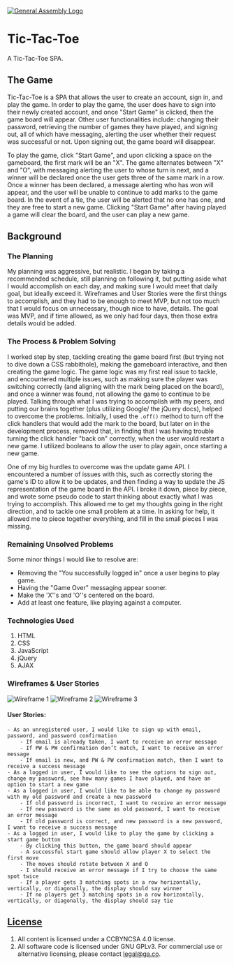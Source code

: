 [![General Assembly Logo](https://camo.githubusercontent.com/1a91b05b8f4d44b5bbfb83abac2b0996d8e26c92/687474703a2f2f692e696d6775722e636f6d2f6b6538555354712e706e67)](https://generalassemb.ly/education/web-development-immersive)

# Tic-Tac-Toe

A Tic-Tac-Toe SPA.

## The Game

Tic-Tac-Toe is a SPA that allows the user to create an account, sign in, and play
the game. In order to play the game, the user does have to sign into their newly
created account, and once "Start Game" is clicked, then the game board will
appear. Other user functionalities include: changing their password, retrieving
the number of games they have played, and signing out, all of which have messaging,
alerting the user whether their request was successful or not. Upon signing out,
the game board will disappear.

To play the game, click "Start Game", and upon clicking a space on the gameboard,
the first mark will be an "X". The game alternates between "X" and "O", with
messaging alerting the user to whose turn is next, and a winner will be declared
once the user gets three of the same mark in a row. Once a winner has been declared,
a message alerting who has won will appear, and the user will be unable to continue
to add marks to the game board. In the event of a tie, the user will be alerted
that no one has one, and they are free to start a new game. Clicking "Start Game"
after having played a game will clear the board, and the user can play a new game.


## Background

### The Planning

My planning was aggressive, but realistic. I began by taking a recommended schedule,
still planning on following it, but putting aside what I would accomplish on each
day, and making sure I would meet that daily goal, but ideally exceed it. Wireframes
and User Stories were the first things to accomplish, and they had to be enough to
meet MVP, but not too much that I would focus on unnecessary, though nice to have,
details. The goal was MVP, and if time allowed, as we only had four days, then
those extra details would be added.


### The Process & Problem Solving

I worked step by step, tackling creating the game board first (but trying not to
dive down a CSS rabbithole), making the gameboard interactive, and then creating
the game logic. The game logic was my first real issue to tackle, and encountered
multiple issues, such as making sure the player was switching correctly (and
aligning with the mark being placed on the board), and once a winner was found,
not allowing the game to continue to be played. Talking through what I was trying
to accomplish with my peers, and putting our brains together (plus utilizing Google/
the jQuery docs), helped to overcome the problems. Initially, I used the `.off()`
method to turn off the click handlers that would add the mark to the board, but
later on in the development process, removed that, in finding that I was having
trouble turning the click handler "back on" correctly, when the user would restart
a new game. I utilized booleans to allow the user to play again, once starting
a new game.

One of my big hurdles to overcome was the update game API. I encountered a number
of issues with this, such as correctly storing the game's ID to allow it to be
updates, and then finding a way to update the JS representation of the game board
in the API. I broke it down, piece by piece, and wrote some pseudo code to start
thinking about exactly what I was trying to accomplish. This allowed me to get
my thoughts going in the right direction, and to tackle one small problem at a
time. In asking for help, it allowed me to piece together everything, and fill
in the small pieces I was missing.



### Remaining Unsolved Problems

Some minor things I would like to resolve are:
* Removing the "You successfully logged in" once a user begins to play game.
* Having the "Game Over" messaging appear sooner.
* Make the 'X''s and 'O''s centered on the board.
* Add at least one feature, like playing against a computer.


### Technologies Used

1. HTML
2. CSS
3. JavaScript
4. jQuery
5. AJAX

### Wireframes & User Stories

![Wireframe 1](https://i.imgur.com/5P2ov5D.jpg)
![Wireframe 2](https://imgur.com/r1eE4gs)
![Wireframe 3](https://i.imgur.com/07CafCo.jpg)

#### User Stories:

```
- As an unregistered user, I would like to sign up with email, password, and password confirmation
    - If email is already taken, I want to receive an error message
    - If PW & PW confirmation don’t match, I want to receive an error message
    - If email is new, and PW & PW confirmation match, then I want to receive a success message
- As a logged in user, I would like to see the options to sign out, change my password, see how many games I have played, and have an option to start a new game
- As a logged in user, I would like to be able to change my password with my old password and create a new password
    - If old password is incorrect, I want to receive an error message
    - If new password is the same as old password, I want to receive an error message
    - If old password is correct, and new password is a new password, I want to receive a success message
- As a logged in user, I would like to play the game by clicking a start game button
    - By clicking this button, the game board should appear
    - A successful start game should allow player X to select the first move
    - The moves should rotate between X and O
    - I should receive an error message if I try to choose the same spot twice
    - If a player gets 3 matching spots in a row horizontally, vertically, or diagonally, the display should say winner
    - If no players get 3 matching spots in a row horizontally, vertically, or diagonally, the display should say tie
```


## [License](LICENSE)

1. All content is licensed under a CC­BY­NC­SA 4.0 license.
1. All software code is licensed under GNU GPLv3. For commercial use or
    alternative licensing, please contact legal@ga.co.
